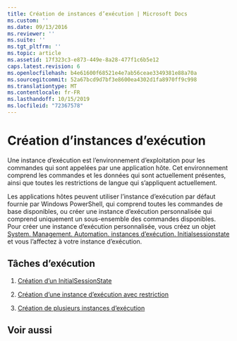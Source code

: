 ```yaml
---
title: Création de instances d’exécution | Microsoft Docs
ms.custom: ''
ms.date: 09/13/2016
ms.reviewer: ''
ms.suite: ''
ms.tgt_pltfrm: ''
ms.topic: article
ms.assetid: 17f323c3-e873-449e-8a28-477f1c6b5e12
caps.latest.revision: 6
ms.openlocfilehash: b4e61600f68521e4e7ab56ceae3349381e88a70a
ms.sourcegitcommit: 52a67bcd9d7bf3e8600ea4302d1fa8970ff9c998
ms.translationtype: MT
ms.contentlocale: fr-FR
ms.lasthandoff: 10/15/2019
ms.locfileid: "72367578"
---
```

# <a name="creating-runspaces"></a>Création d’instances d’exécution

Une instance d’exécution est l’environnement d’exploitation pour les commandes qui sont appelées par une application hôte. Cet environnement comprend les commandes et les données qui sont actuellement présentes, ainsi que toutes les restrictions de langue qui s’appliquent actuellement.

 Les applications hôtes peuvent utiliser l’instance d’exécution par défaut fournie par Windows PowerShell, qui comprend toutes les commandes de base disponibles, ou créer une instance d’exécution personnalisée qui comprend uniquement un sous-ensemble des commandes disponibles. Pour créer une instance d’exécution personnalisée, vous créez un objet [System. Management. Automation. instances d’exécution. Initialsessionstate](/dotnet/api/System.Management.Automation.Runspaces.InitialSessionState) et vous l’affectez à votre instance d’exécution.

## <a name="runspace-tasks"></a>Tâches d’exécution

1. [Création d’un InitialSessionState](./creating-an-initialsessionstate.md)

2. [Création d’une instance d’exécution avec restriction](./creating-a-constrained-runspace.md)

3. [Création de plusieurs instances d’exécution](./creating-multiple-runspaces.md)

## <a name="see-also"></a>Voir aussi
